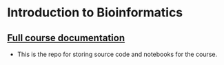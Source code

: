 Introduction to Bioinformatics
===

## [Full course documentation](https://hackmd.io/@HaoChunChang/ryQHg1iqB)

* This is the repo for storing source code and notebooks for the course.

